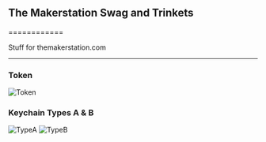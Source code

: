 ## The Makerstation Swag and Trinkets
============

Stuff for themakerstation.com

----
### Token  

![Token](https://github.com/tanju-b/Makerstation/blob/master/MakerStn%20Token.JPG)



### Keychain Types A & B  

![TypeA](https://github.com/tanju-b/Makerstation/blob/master/TypeA.JPG) ![TypeB](https://github.com/tanju-b/Makerstation/blob/master/TypeB.JPG)

